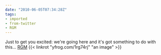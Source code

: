 ```yaml
---
date: "2010-06-05T07:34:28Z"
tags:
- imported
- from-twitter
- RGM
---
```

Just to get you excited: we're going here and it's got something to do with this… [RGM](/tags/RGM) {{< linkrot "yfrog.com/1rg74rj" "an image" >}}
